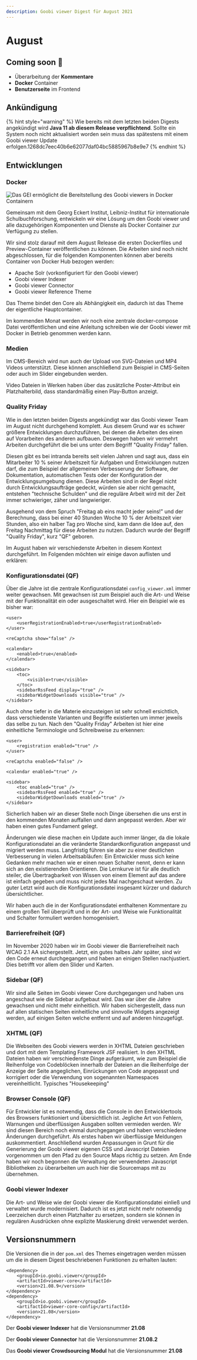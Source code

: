 ```yaml
---
description: Goobi viewer Digest für August 2021
---
```


# August

## **C**oming soon 🚀

* Überarbeitung der **Kommentare**
* **Docker** Container
* **Benutzerseite** im Frontend

## Ankündigung

{% hint style="warning" %}
Wie bereits mit dem letzten beiden Digests angekündigt wird **Java 11 ab diesem Release verpflichtend**. Sollte ein System noch nicht aktualisiert worden sein muss das spätestens mit einem Goobi viewer Update erfolgen.1268dc7eec40b6e62077daf04bc5885967b8e9e7
{% endhint %}

## Entwicklungen

### Docker

![Das GEI erm&#xF6;glicht die Bereitstellung des Goobi viewers in Docker Containern](../.gitbook/assets/gei_docker.png)

Gemeinsam mit dem Georg Eckert Institut, Leibniz-Institut für internationale Schulbuchforschung, entwickeln wir eine Lösung um den Goobi viewer und alle dazugehörigen Komponenten und Dienste als Docker Container zur Verfügung zu stellen.

Wir sind stolz darauf mit dem August Release die ersten Dockerfiles und Preview-Container veröffentlichen zu können. Die Arbeiten sind noch nicht abgeschlossen, für die folgenden Komponenten können aber bereits Container von Docker Hub bezogen werden:

* Apache Solr \(vorkonfiguriert für den Goobi viewer\)
* Goobi viewer Indexer
* Goobi viewer Connector
* Goobi viewer Reference Theme

Das Theme bindet den Core als Abhängigkeit ein, dadurch ist das Theme der eigentliche Hauptcontainer.

Im kommenden Monat werden wir noch eine zentrale docker-compose Datei veröffentlichen und eine Anleitung schreiben wie der Goobi viewer mit Docker in Betrieb genommen werden kann.

### Medien

Im CMS-Bereich wird nun auch der Upload von SVG-Dateien und MP4 Videos unterstützt. Diese können anschließend zum Beispiel in CMS-Seiten oder auch im Slider eingebunden werden.

Video Dateien in Werken haben über das zusätzliche Poster-Attribut ein Platzhalterbild, dass standardmäßig einen Play-Button anzeigt.

### Quality Friday

Wie in den letzten beiden Digests angekündigt war das Goobi viewer Team im August nicht durchgehend komplett. Aus diesem Grund war es schwer größere Entwicklungen durchzuführen, bei denen die Arbeiten des einen auf Vorarbeiten des anderen aufbauen. Deswegen haben wir vermehrt Arbeiten durchgeführt die bei uns unter dem Begriff "Quality Friday" fallen.

Diesen gibt es bei intranda bereits seit vielen Jahren und sagt aus, dass ein Mitarbeiter 10 % seiner Arbeitszeit für Aufgaben und Entwicklungen nutzen darf, die zum Beispiel der allgemeinen Verbesserung der Software, der Dokumentation, automatischen Tests oder der Konfiguration der Entwicklungsumgebung dienen. Diese Arbeiten sind in der Regel nicht durch Entwicklungsaufträge gedeckt, würden sie aber nicht gemacht, entstehen "technische Schulden" und die reguläre Arbeit wird mit der Zeit immer schwieriger, zäher und langwieriger.

Ausgehend von dem Spruch "Freitag ab eins macht jeder seins!" und der Berechnung, dass bei einer 40 Stunden Woche 10 % der Arbeitszeit vier Stunden, also ein halber Tag pro Woche sind, kam dann die Idee auf, den Freitag Nachmittag für diese Arbeiten zu nutzen. Dadurch wurde der Begriff "Quality Friday", kurz "QF" geboren.

Im August haben wir verschiedenste Arbeiten in diesem Kontext durchgeführt. Im Folgenden möchten wir einige davon auflisten und erklären:

### Konfigurationsdatei \(QF\)

Über die Jahre ist die zentrale Konfigurationsdatei `config_viewer.xml` immer weiter gewachsen. Mit gewachsen ist zum Beispiel auch die Art- und Weise mit der Funktionalität ein oder ausgeschaltet wird. Hier ein Beispiel wie es bisher war:

```markup
<user>
    <userRegistrationEnabled>true</userRegistrationEnabled>
</user>

<reCaptcha show="false" />

<calendar>
    <enabled>true</enabled>
</calendar>

<sidebar>
    <toc>
        <visible>true</visible>
    </toc>
    <sidebarRssFeed display="true" />
    <sidebarWidgetDownloads visible="true" />
</sidebar>
```

Auch ohne tiefer in die Materie einzusteigen ist sehr schnell ersichtlich, dass verschiedenste Varianten und Begriffe existierten um immer jeweils das selbe zu tun. Nach den "Quality Friday" Arbeiten ist hier eine einheitliche Terminologie und Schreibweise zu erkennen:

```markup
<user>
    <registration enabled="true" />
</user>

<reCaptcha enabled="false" />

<calendar enabled="true" />

<sidebar>
    <toc enabled="true" />
    <sidebarRssFeed enabled="true" />
    <sidebarWidgetDownloads enabled="true" />
</sidebar>
```

Sicherlich haben wir an dieser Stelle noch Dinge übersehen die uns erst in den kommenden Monaten auffallen und dann angepasst werden. Aber wir haben einen gutes Fundament gelegt. 

Änderungen wie diese machen ein Update auch immer länger, da die lokale Konfigurationsdatei an die veränderte Standardkonfiguration angepasst und migriert werden muss. Langfristig führen sie aber zu einer deutlichen Verbesserung in vielen Arbeitsabläufen: Ein Entwickler muss sich keine Gedanken mehr machen wie er einen neuen Schalter nennt, denn er kann sich an den existierenden Orientieren. Die Lernkurve ist für alle deutlich steiler, die Übertragbarkeit von Wissen von einem Element auf das andere ist einfach gegeben und muss nicht jedes Mal nachgeschaut werden. Zu guter Letzt wird auch die Konfigurationsdatei insgesamt kürzer und dadurch übersichtlicher.

Wir haben auch die in der Konfigurationsdatei enthaltenen Kommentare zu einem großen Teil überprüft und in der Art- und Weise wie Funktionalität und Schalter formuliert werden homogenisiert.

### Barrierefreiheit \(QF\)

Im November 2020 haben wir im Goobi viewer die Barrierefreiheit nach WCAG 2.1 AA sichergestellt. Jetzt, ein gutes halbes Jahr später, sind wir den Code erneut durchgegangen und haben an einigen Stellen nachjustiert. Dies betrifft vor allem den Slider und Karten.

### Sidebar \(QF\)

Wir sind alle Seiten im Goobi viewer Core durchgegangen und haben uns angeschaut wie die Sidebar aufgebaut wird. Das war über die Jahre gewachsen und nicht mehr einheitlich. Wir haben sichergestellt, dass nun auf allen statischen Seiten einheitliche und sinnvolle Widgets angezeigt werden, auf einigen Seiten welche entfernt und auf anderen hinzugefügt.

### XHTML \(QF\)

Die Webseiten des Goobi viewers werden in XHTML Dateien geschrieben und dort mit dem Templating Framework JSF realisiert. In den XHTML Dateien haben wir verschiedenste Dinge aufgeräumt, wie zum Beispiel die Reihenfolge von Codeblöcken innerhalb der Dateien an die Reihenfolge der Anzeige der Seite angeglichen, Einrückungen von Code angepasst und korrigiert oder die Verwendung von sogenannten Namespaces vereinheitlicht. Typisches "Housekeeping"

### Browser Console \(QF\)

Für Entwickler ist es notwendig, dass die Console in den Entwicklertools des Browsers funktioniert und übersichtlich ist. Jegliche Art von Fehlern, Warnungen und überflüssigen Ausgaben sollten vermieden werden. Wir sind diesen Bereich noch einmal durchgegangen und haben verschiedene Änderungen durchgeführt. Als erstes haben wir überflüssige Meldungen auskommentiert. Anschließend wurden Anpassungen in Grunt für die Generierung der Goobi viewer eigenen CSS und Javascript Dateien vorgenommen um den Pfad zu den Source Maps richtig zu setzen. Am Ende haben wir noch begonnen die Verwaltung der verwendeten Javascript Bibliotheken zu überarbeiten um auch hier die Sourcemaps mit zu übernehmen.

### Goobi viewer Indexer

Die Art- und Weise wie der Goobi viewer die Konfigurationsdatei einließ und verwaltet wurde modernisiert. Dadurch ist es jetzt nicht mehr notwendig Leerzeichen durch einen Platzhalter zu ersetzen, sondern sie können in regulären Ausdrücken ohne explizite Maskierung direkt verwendet werden.

## Versionsnummern

Die Versionen die in der `pom.xml` des Themes eingetragen werden müssen um die in diesem Digest beschriebenen Funktionen zu erhalten lauten:

```markup
<dependency>
    <groupId>io.goobi.viewer</groupId>
    <artifactId>viewer-core</artifactId>
    <version>21.08.9</version>
</dependency>
<dependency>
    <groupId>io.goobi.viewer</groupId>
    <artifactId>viewer-core-config</artifactId>
    <version>21.08</version>
</dependency>
```

Der **Goobi viewer Indexer** hat die Versionsnummer **21.08**

Der **Goobi viewer Connector** hat die Versionsnummer **21.08.2**

Das **Goobi viewer Crowdsourcing Modul** hat die Versionsnummer **21.08**

